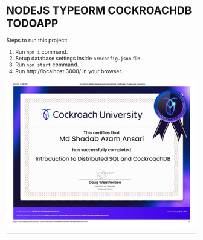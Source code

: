 # NODEJS TYPEORM COCKROACHDB TODOAPP 

Steps to run this project:

1. Run `npm i` command.
2. Setup database settings inside `ormconfig.json` file.
3. Run `npm start` command.
4. Run http://localhost:3000/ in your browser.


<img src="/cockroachdb-1.jpg"/>
 <hr></hr>
<p align="center">
  <samp>


